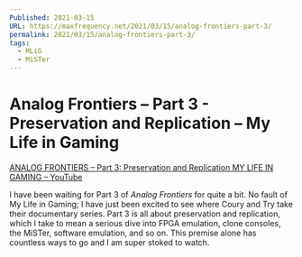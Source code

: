 ```yaml
---
Published: 2021-03-15
URL: https://maxfrequency.net/2021/03/15/analog-frontiers-part-3/
permalink: 2021/03/15/analog-frontiers-part-3/
tags:
  - MLiG
  - MiSTer
---
```

# Analog Frontiers – Part 3 - Preservation and Replication – My Life in Gaming

[ANALOG FRONTIERS – Part 3: Preservation and Replication MY LIFE IN GAMING – YouTube](https://www.youtube.com/watch?v=Nt3WyfMffX0)

I have been waiting for Part 3 of *Analog Frontiers* for quite a bit. No fault of My Life in Gaming; I have just been excited to see where Coury and Try take their documentary series. Part 3 is all about preservation and replication, which I take to mean a serious dive into FPGA emulation, clone consoles, the MiSTer, software emulation, and so on. This premise alone has countless ways to go and I am super stoked to watch. 